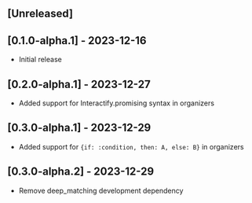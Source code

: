 ## [Unreleased]

## [0.1.0-alpha.1] - 2023-12-16

- Initial release

## [0.2.0-alpha.1] - 2023-12-27

- Added support for Interactify.promising syntax in organizers

## [0.3.0-alpha.1] - 2023-12-29

- Added support for `{if: :condition, then: A, else: B}` in organizers

## [0.3.0-alpha.2] - 2023-12-29

- Remove deep_matching development dependency

